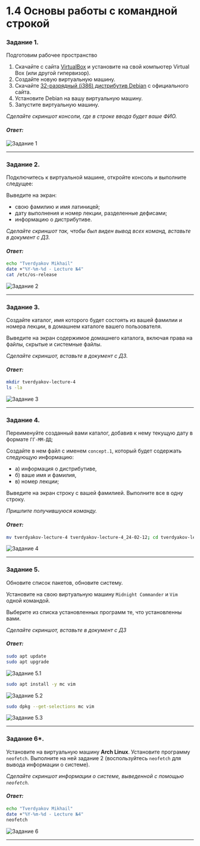 # 1.4 Основы работы с командной строкой

### Задание 1.

Подготовим рабочее пространство
1.	Скачайте с сайта [VirtualBox](https://www.virtualbox.org/) и установите на свой компьютер Virtual Box (или другой гипервизор).
2.	Создайте новую виртуальную машину.
3.	Скачайте [32-разрядный (i386) дистрибутив Debian](https://cdimage.debian.org/debian-cd/current/i386/iso-cd/) с официального сайта.
4.	Установите Debian на вашу виртуальную машину.
5.	Запустите виртуальную машину.

*Сделайте скриншот консоли, где в строке ввода будет ваше ФИО.*

#### *Ответ:*
![Задание 1](https://github.com/tverdyakov/portfolio-tverdyakov/blob/main/Experience%2C%20skills%20and%20abilities/Netology/01.%20IT-системы%20и%20операционная%20система%20Linux/04.%20Основы%20работы%20с%20командной%20строкой/01.png)

---

### Задание 2.

Подключитесь к виртуальной машине, откройте консоль и выполните следущее:

Выведите на экран:
* свою фамилию и имя латиницей;
* дату выполнения и номер лекции, разделенные дефисами;
* информацию о дистрибутиве.

*Сделайте скриншот так, чтобы был виден вывод всех команд, вставьте в документ с ДЗ.*

#### *Ответ:*
```bash
echo "Tverdyakov Mikhail"
date +"%Y-%m-%d - Lecture №4"
cat /etc/os-release
```
![Задание 2](https://github.com/tverdyakov/portfolio-tverdyakov/blob/main/Experience%2C%20skills%20and%20abilities/Netology/01.%20IT-системы%20и%20операционная%20система%20Linux/04.%20Основы%20работы%20с%20командной%20строкой/02.png)

---

### Задание 3.

Создайте каталог, имя которого будет состоять из вашей фамилии и номера лекции, в домашнем каталоге вашего пользователя.

Выведите на экран содержимое домашнего каталога, включая права на файлы, скрытые и системные файлы.

*Сделайте скриншот, вставьте в документ с ДЗ.*

#### *Ответ:*
```bash
mkdir tverdyakov-lecture-4
ls -la
```
![Задание 3](https://github.com/tverdyakov/portfolio-tverdyakov/blob/main/Experience%2C%20skills%20and%20abilities/Netology/01.%20IT-системы%20и%20операционная%20система%20Linux/04.%20Основы%20работы%20с%20командной%20строкой/03.png)

---

### Задание 4.

Переименуйте созданный вами каталог, добавив к нему текущую дату в формате `ГГ-ММ-ДД`;

Создайте в нем файл с именем `concept.1`, который будет содержать следующую информацию:
* а) информация о дистрибутиве,
* б) ваше имя и фамилия,
* в) номер лекции;

Выведите на экран строку с вашей фамилией. Выполните все в одну строку.

*Пришлите получившуюся команду.*

#### *Ответ:*
```bash
mv tverdyakov-lecture-4 tverdyakov-lecture-4_24-02-12; cd tverdyakov-lecture-4_24-02-12; touch concept.1; cat /etc/os-release > concept.1; echo "Tverdyakov Mikhail" >> concept.1; echo "4" >> concept.1; head -n 10 concept.1 | tail -n 1
```
![Задание 4](https://github.com/tverdyakov/portfolio-tverdyakov/blob/main/Experience%2C%20skills%20and%20abilities/Netology/01.%20IT-системы%20и%20операционная%20система%20Linux/04.%20Основы%20работы%20с%20командной%20строкой/04.png)

---

### Задание 5.

Обновите список пакетов, обновите систему.

Установите на свою виртуальную машину `Midnight Commander` и `Vim` одной командой.

Выберите из списка установленных программ те, что установленны вами.

*Сделайте скриншот, вставьте в документ с ДЗ*

#### *Ответ:*
```bash
sudo apt update
sudo apt upgrade
```
![Задание 5.1](https://github.com/tverdyakov/portfolio-tverdyakov/blob/main/Experience%2C%20skills%20and%20abilities/Netology/01.%20IT-системы%20и%20операционная%20система%20Linux/04.%20Основы%20работы%20с%20командной%20строкой/05.1.png)
```bash
sudo apt install -y mc vim
```
![Задание 5.2](https://github.com/tverdyakov/portfolio-tverdyakov/blob/main/Experience%2C%20skills%20and%20abilities/Netology/01.%20IT-системы%20и%20операционная%20система%20Linux/04.%20Основы%20работы%20с%20командной%20строкой/05.2.png)
```bash
sudo dpkg --get-selections mc vim
```
![Задание 5.3](https://github.com/tverdyakov/portfolio-tverdyakov/blob/main/Experience%2C%20skills%20and%20abilities/Netology/01.%20IT-системы%20и%20операционная%20система%20Linux/04.%20Основы%20работы%20с%20командной%20строкой/05.3.png)

---

### Задание 6*.

Установите на виртуальную машину **Arch Linux**. Установите программу `neofetch`. Выполните на ней задание 2 (воспользуйтесь `neofetch` для вывода информации о системе).

*Сделайте скриншот информации о системе, выведенной с помощью `neofetch`.*

#### *Ответ:*
```bash
echo "Tverdyakov Mikhail"
date +"%Y-%m-%d - Lecture №4"
neofetch
```
![Задание 6](https://github.com/tverdyakov/portfolio-tverdyakov/blob/main/Experience%2C%20skills%20and%20abilities/Netology/01.%20IT-системы%20и%20операционная%20система%20Linux/04.%20Основы%20работы%20с%20командной%20строкой/06.png)

---
